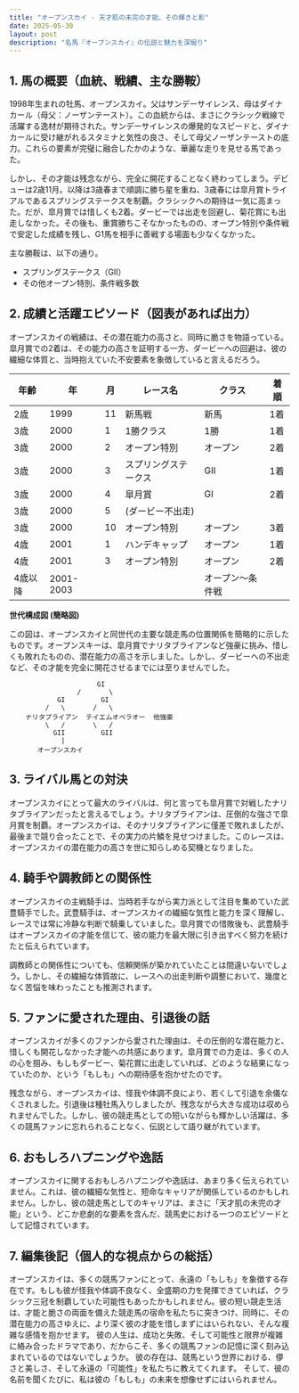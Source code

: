 ```yaml
---
title: "オープンスカイ - 天才肌の未完の才能、その輝きと影"
date: 2025-05-30
layout: post
description: "名馬『オープンスカイ』の伝説と魅力を深堀り"
---
```


## 1. 馬の概要（血統、戦績、主な勝鞍）

1998年生まれの牡馬、オープンスカイ。父はサンデーサイレンス、母はダイナカール（母父：ノーザンテースト）。この血統からは、まさにクラシック戦線で活躍する逸材が期待された。サンデーサイレンスの爆発的なスピードと、ダイナカールに受け継がれるスタミナと気性の良さ、そして母父ノーザンテーストの底力。これらの要素が完璧に融合したかのような、華麗な走りを見せる馬であった。

しかし、その才能は残念ながら、完全に開花することなく終わってしまう。デビューは2歳11月。以降は3歳春まで順調に勝ち星を重ね、3歳春には皐月賞トライアルであるスプリングステークスを制覇。クラシックへの期待は一気に高まった。だが、皐月賞では惜しくも2着。ダービーでは出走を回避し、菊花賞にも出走しなかった。その後も、重賞勝ちこそなかったものの、オープン特別や条件戦で安定した成績を残し、G1馬を相手に善戦する場面も少なくなかった。

主な勝鞍は、以下の通り。

* スプリングステークス（GII）
* その他オープン特別、条件戦多数


## 2. 成績と活躍エピソード（図表があれば出力）

オープンスカイの戦績は、その潜在能力の高さと、同時に脆さを物語っている。皐月賞での2着は、その能力の高さを証明する一方、ダービーへの回避は、彼の繊細な体質と、当時抱えていた不安要素を象徴していると言えるだろう。

| 年齢 | 年 | 月 | レース名 | クラス | 着順 |
|---|---|---|---|---|---|
| 2歳 | 1999 | 11 | 新馬戦 | 新馬 | 1着 |
| 3歳 | 2000 | 1 | 1勝クラス | 1勝 | 1着 |
| 3歳 | 2000 | 2 | オープン特別 | オープン | 2着 |
| 3歳 | 2000 | 3 | スプリングステークス | GII | 1着 |
| 3歳 | 2000 | 4 | 皐月賞 | GI | 2着 |
| 3歳 | 2000 | 5 | (ダービー不出走) |  |  |
| 3歳 | 2000 | 10 | オープン特別 | オープン | 3着 |
| 4歳 | 2001 | 1 | ハンデキャップ | オープン | 1着 |
| 4歳 | 2001 | 3 | オープン特別 | オープン | 2着 |
| 4歳以降 | 2001-2003 |  |  | オープン～条件戦 |  |


**世代構成図 (簡略図)**

この図は、オープンスカイと同世代の主要な競走馬の位置関係を簡略的に示したものです。オープンスキーは、皐月賞でナリタブライアンなど強豪に挑み、惜しくも敗れたものの、潜在能力の高さを示しました。しかし、ダービーへの不出走など、その才能を完全に開花させるまでには至りませんでした。

```
                      GI
                 /       \
            GI         GI
         /   \       /   \
    ナリタブライアン  テイエムオペラオー  他強豪
         \   /       \   /
           GII         GII
             |
       オープンスカイ
```


## 3. ライバル馬との対決

オープンスカイにとって最大のライバルは、何と言っても皐月賞で対戦したナリタブライアンだったと言えるでしょう。ナリタブライアンは、圧倒的な強さで皐月賞を制覇。オープンスカイは、そのナリタブライアンに僅差で敗れましたが、最後まで競り合ったことで、その実力の片鱗を見せつけました。このレースは、オープンスカイの潜在能力の高さを世に知らしめる契機となりました。


## 4. 騎手や調教師との関係性

オープンスカイの主戦騎手は、当時若手ながら実力派として注目を集めていた武豊騎手でした。武豊騎手は、オープンスカイの繊細な気性と能力を深く理解し、レースでは常に冷静な判断で騎乗していました。皐月賞での惜敗後も、武豊騎手はオープンスカイの才能を信じて、彼の能力を最大限に引き出すべく努力を続けたと伝えられています。

調教師との関係性についても、信頼関係が築かれていたことは間違いないでしょう。しかし、その繊細な体質故に、レースへの出走判断や調整において、幾度となく苦悩を味わったことも推測されます。


## 5. ファンに愛された理由、引退後の話

オープンスカイが多くのファンから愛された理由は、その圧倒的な潜在能力と、惜しくも開花しなかった才能への共感にあります。皐月賞での力走は、多くの人の心を掴み、もしもダービー、菊花賞に出走していれば、どのような結果になっていたのか、という「もしも」への期待感を抱かせたのです。

残念ながら、オープンスカイは、怪我や体調不良により、若くして引退を余儀なくされました。引退後は種牡馬入りしましたが、残念ながら大きな成功は収められませんでした。しかし、彼の競走馬としての短いながらも輝かしい活躍は、多くの競馬ファンに忘れられることなく、伝説として語り継がれています。


## 6. おもしろハプニングや逸話

オープンスカイに関するおもしろハプニングや逸話は、あまり多く伝えられていません。これは、彼の繊細な気性と、短命なキャリアが関係しているのかもしれません。しかし、彼の競走馬としてのキャリアは、まさに「天才肌の未完の才能」という、どこか悲劇的な要素を含んだ、競馬史における一つのエピソードとして記憶されています。


## 7. 編集後記（個人的な視点からの総括）

オープンスカイは、多くの競馬ファンにとって、永遠の「もしも」を象徴する存在です。もしも彼が怪我や体調不良なく、全盛期の力を発揮できていれば、クラシック三冠を制覇していた可能性もあったかもしれません。彼の短い競走生活は、才能と脆さの両面を備えた競走馬の宿命を私たちに突きつけ、同時に、その潜在能力の高さゆえに、より深く彼の才能を惜しまずにはいられない、そんな複雑な感情を抱かせます。  彼の人生は、成功と失敗、そして可能性と限界が複雑に絡み合ったドラマであり、だからこそ、多くの競馬ファンの記憶に深く刻み込まれているのではないでしょうか。  彼の存在は、競馬という世界における、儚さと美しさ、そして永遠の「可能性」を私たちに教えてくれます。  そして、彼の名前を聞くたびに、私は彼の「もしも」の未来を想像せずにはいられません。
